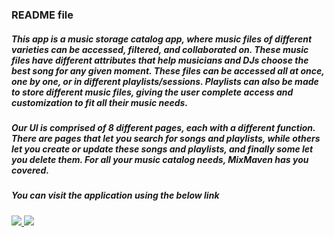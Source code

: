 ### README file 

##### This app is a music storage catalog app, where music files of different varieties can be accessed, filtered, and collaborated on. These music files have different attributes that help musicians and DJs choose the best song for any given moment. These files can be accessed all at once, one by one, or in different playlists/sessions. Playlists can also be made to store different music files, giving the user complete access and customization to fit all their music needs. 

##### Our UI is comprised of 8 different pages, each with a different function. There are pages that let you search for songs and playlists, while others let you create or update these songs and playlists, and finally some let you delete them. For all your music catalog needs, MixMaven has you covered.

##### You can visit the application using the below link

###### [![](https://assets.appsmith.com/git-sync/Buttons.svg) ](http://localhost:8080/applications/66204444d36bb373b3fbc893/pages/66204445d36bb373b3fbc896) [![](https://assets.appsmith.com/git-sync/Buttons2.svg)](http://localhost:8080/applications/66204444d36bb373b3fbc893/pages/66204445d36bb373b3fbc896/edit)
